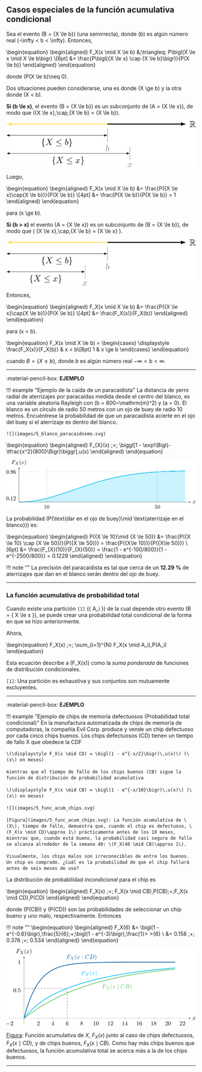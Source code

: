 ## Casos especiales de la función acumulativa condicional

Sea el evento \(B = \{X \le b\}\) (una semirrecta), donde \(b\) es algún número real \(-\infty < b < \infty\). Entonces,

\begin{equation}
\begin{aligned}
F_X(x \mid X \le b)
&\;\triangleq\; P\bigl(X \le x \mid X \le b\bigr) \\[6pt]
&= \frac{P\bigl(\{X \le x\} \cap \{X \le b\}\bigr)}{P(X \le b)}
\end{aligned}
\end{equation}

donde \(P(X \le b)\neq 0\).

Dos situaciones pueden considerarse, una es donde \(X \ge b\) y la otra donde \(X < b\).

**Si \(b \le x\)**, el evento \(B = \{X \le b\}\) es un subconjunto de \(A = \{X \le x\}\), de modo que \(\{X \le x\}\,\cap\,\{X \le b\} = \{X \le b\}\).

![](images/5_evento_X_leq_b.svg)

Luego,

\begin{equation}
\begin{aligned}
F_X(x \mid X \le b)
&= \frac{P(\{X \le x\}\cap\{X \le b\})}{P(X \le b)} \\[4pt]
&= \frac{P(X \le b)}{P(X \le b)} = 1
\end{aligned}
\end{equation}

para \(x \ge b\).

**Si \(b > x\)** el evento \(A = \{X \le x\}\) es un subconjunto de \(B = \{X \le b\}\), de modo que \( \{X \le x\}\,\cap\,\{X \le b\} = \{X \le x\} \).

![](images/5_evento_X_leq_x.svg)

Entonces,

\begin{equation}
\begin{aligned}
F_X(x \mid X \le b)
&= \frac{P(\{X \le x\}\cap\{X \le b\})}{P(X \le b)} \\[4pt]
&= \frac{F_X(x)}{F_X(b)}
\end{aligned}
\end{equation}

para \(x < b\).

\begin{equation}
F_X(x \mid X \le b) =
\begin{cases}
\displaystyle \frac{F_X(x)}{F_X(b)} & x < b\\[8pt]
1 & x \ge b
\end{cases}
\end{equation}

cuando $B = \{X \leq b\}$, donde $b$ es algún número real $-\infty < b < \infty$.

---

:material-pencil-box: **EJEMPLO**

!!! example "Ejemplo de la caída de un paracaidista"
    La distancia de yerro radial de aterrizajes por paracaídas medida desde el centro del blanco, es una variable aleatoria Rayleigh con \(b = 800~\mathrm{m}^2\) y \(a = 0\). El blanco es un círculo de radio 50 metros con un ojo de buey de radio 10 metros. Encuéntrese la probabilidad de que un paracaidista acierte en el ojo del buey si el aterrizaje es dentro del blanco.

    ![](images/5_blanco_paracaidosmo.svg)
    
\begin{equation}
\begin{aligned}
F_{X}(x) \;=\; \biggl[1 - \exp\!\Bigl(-\tfrac{x^2}{800}\Bigr)\biggr]\,u(x)
\end{aligned}
\end{equation}

![](images/5_func_acum.svg)

La probabilidad \(P(\text{dar en el ojo de buey}\mid \text{aterrizaje en el blanco})\) es:

\begin{equation}
\begin{aligned}
P(\{X \le 10\}\mid \{X \le 50\})
&= \frac{P(\{X \le 10\} \cap \{X \le 50\})}{P(\{X \le 50\})}
= \frac{P(\{X\le 10\})}{P(\{X\le 50\})} \\[6pt]
&= \frac{F_{X}(10)}{F_{X}(50)}
= \frac{1 - e^{-100/800}}{1 - e^{-2500/800}}
= 0.1229
\end{aligned}
\end{equation}

!!! note ""
    La precisión del paracaidista es tal que cerca de un **12.29 %** de aterrizajes que dan en el blanco serán dentro del ojo de buey.

---

### La función acumulativa de probabilidad total

Cuando existe una partición `[1]` \(\{ A_i \}\) de la cual depende otro evento \(B = \{ X \le x \}\), se puede crear una probabilidad total condicional de la forma en que se hizo anteriormente.

Ahora,

\begin{equation}
F_X(x) \;=\; \sum_{i=1}^{N} F_X(x \mid A_i)\,P(A_i)
\end{equation}

Esta ecuación describe a \(F_X(x)\) como la _suma ponderada_ de funciones de distribución condicionales.

`[1]`: Una partición es exhaustiva y sus conjuntos son mutuamente excluyentes.

---

:material-pencil-box: **EJEMPLO**

!!! example "Ejemplo de chips de memoria defectuosos (Probabilidad total condicional)"
    En la manufactura automatizada de chips de memoria de computadoras, la compañía Evil Corp. produce y vende un chip defectuoso por cada cinco chips buenos. Los chips defectuosos (CD) tienen un tiempo de fallo X que obedece la CDF
    
    \(\displaystyle F_X(x \mid CD) = \bigl(1 - e^{-x/2}\bigr)\,u(x)\) (\(x\) en meses)

    mientras que el tiempo de fallo de los chips buenos (CB) sigue la función de distribución de probabilidad acumulativa

    \(\displaystyle F_X(x \mid CB) = \bigl(1 - e^{-x/10}\bigr)\,u(x)\) (\(x\) en meses)

    ![](images/5_func_acum_chips.svg)
    
    [Figura](images/5_func_acum_chips.svg): La función acumulativa de \(X\), tiempo de fallo, demuestra que, cuando el chip es defectuoso, \(F_X(x \mid CD)\approx 1\) prácticamente antes de los 10 meses, mientras que, cuando está bueno, la probabilidad casi segura de fallo se alcanza alrededor de la semana 40: \(F_X(40 \mid CB)\approx 1\).

    Visualmente, los chips malos son irreconocibles de entre los buenos. Un chip es comprado. ¿Cuál es la probabilidad de que el chip fallará antes de seis meses de uso?

La distribución de probabilidad *incondicional* para el chip es

\begin{equation}
\begin{aligned}
F_X(x) \;=\; F_X(x \mid CB)\,P(CB)\;+\;F_X(x \mid CD)\,P(CD)
\end{aligned}
\end{equation}

donde \(P(CB)\) y \(P(CD)\) son las probabilidades de seleccionar un chip bueno y uno malo, respectivamente. Entonces

!!! note ""
    \begin{equation}
    \begin{aligned}
    F_X(6) &= \bigl(1 - e^{-0.6}\bigr)\,\frac{5}{6}\;+\;\bigl(1 - e^{-3}\bigr)\,\frac{1}> >{6} \\
    &= 0.158 \;+\; 0.376 \;=\; 0.534
    \end{aligned}
    \end{equation}

![](images/5_func_acum_chips_2.svg)

[Figura](images/5_func_acum_chips_2.svg): Función acumulativa de $X$, $F_X(x)$ junto al caso de chips defectuosos, $F_X(x \mid CD)$, y de chips buenos, $F_X(x \mid CB)$. Como hay más chips buenos que defectuosos, la función acumulativa total se acerca más a la de los chips buenos.

---
